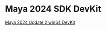 # Maya 2024 SDK DevKit
[Maya 2024 Update 2 win64 DevKit](https://autodesk-adn-transfer.s3-us-west-2.amazonaws.com/ADN+Extranet/M%26E/Maya/devkit+2024/Autodesk_Maya_2024_2_Update_DEVKIT_Windows.zip)

